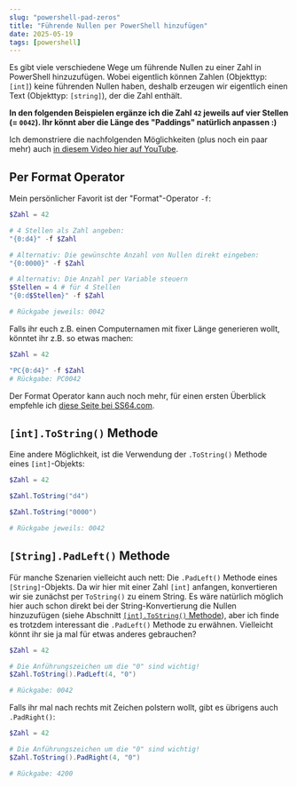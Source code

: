 ```yaml
---
slug: "powershell-pad-zeros"
title: "Führende Nullen per PowerShell hinzufügen"
date: 2025-05-19
tags: [powershell]
---
```


Es gibt viele verschiedene Wege um führende Nullen zu einer Zahl in PowerShell hinzuzufügen. Wobei eigentlich können Zahlen (Objekttyp: `[int]`) keine führenden Nullen haben, deshalb erzeugen wir eigentlich einen Text (Objekttyp: `[string]`), der die Zahl enthält.

**In den folgenden Beispielen ergänze ich die Zahl `42` jeweils auf vier Stellen (= `0042`). Ihr könnt aber die Länge des "Paddings" natürlich anpassen :)**

Ich demonstriere die nachfolgenden Möglichkeiten (plus noch ein paar mehr) auch [in diesem Video hier auf YouTube](https://youtu.be/0Ck8rzW3f-g).

## Per Format Operator

Mein persönlicher Favorit ist der "Format"-Operator `-f`:

```powershell
$Zahl = 42

# 4 Stellen als Zahl angeben:
"{0:d4}" -f $Zahl

# Alternativ: Die gewünschte Anzahl von Nullen direkt eingeben:
"{0:0000}" -f $Zahl

# Alternativ: Die Anzahl per Variable steuern
$Stellen = 4 # für 4 Stellen
"{0:d$Stellen}" -f $Zahl

# Rückgabe jeweils: 0042
```

Falls ihr euch z.B. einen Computernamen mit fixer Länge generieren wollt, könntet ihr z.B. so etwas machen:

```powershell
$Zahl = 42

"PC{0:d4}" -f $Zahl
# Rückgabe: PC0042
```

Der Format Operator kann auch noch mehr, für einen ersten Überblick empfehle ich [diese Seite bei SS64.com](https://ss64.com/ps/syntax-f-operator.html).

## `[int].ToString()` Methode

Eine andere Möglichkeit, ist die Verwendung der `.ToString()` Methode eines `[int]`-Objekts:

```powershell
$Zahl = 42

$Zahl.ToString("d4")

$Zahl.ToString("0000")

# Rückgabe jeweils: 0042
```

## `[String].PadLeft()` Methode

Für manche Szenarien vielleicht auch nett: Die `.PadLeft()` Methode eines `[String]`-Objekts. Da wir hier mit einer Zahl `[int]` anfangen, konvertieren wir sie zunächst per `ToString()` zu einem String. Es wäre natürlich möglich hier auch schon direkt bei der String-Konvertierung die Nullen hinzuzufügen (siehe Abschnitt [`[int].ToString()` Methode](#inttostring-methode)), aber ich finde es trotzdem interessant die `.PadLeft()` Methode zu erwähnen. Vielleicht könnt ihr sie ja mal für etwas anderes gebrauchen?

```powershell
$Zahl = 42

# Die Anführungszeichen um die "0" sind wichtig!
$Zahl.ToString().PadLeft(4, "0")

# Rückgabe: 0042
```

Falls ihr mal nach rechts mit Zeichen polstern wollt, gibt es übrigens auch `.PadRight()`:

```powershell
$Zahl = 42

# Die Anführungszeichen um die "0" sind wichtig!
$Zahl.ToString().PadRight(4, "0")

# Rückgabe: 4200
```
